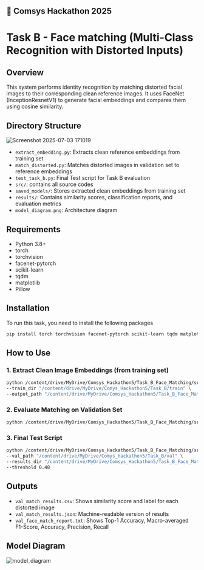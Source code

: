 🚀 Comsys Hackathon 2025
-------------------------

# Task B - Face matching (Multi-Class Recognition with Distorted Inputs) 

## Overview
This system performs identity recognition by matching distorted facial images to their corresponding clean reference images.
It uses FaceNet (InceptionResnetV1) to generate facial embeddings and compares them using cosine similarity.

## Directory Structure
![Screenshot 2025-07-03 171019](https://github.com/user-attachments/assets/d5ee13c4-9d41-4e10-8f76-9d3e0e647c02)



- `extract_embedding.py`: Extracts clean reference embeddings from training set
- `match_distorted.py`: Matches distorted images in validation set to reference embeddings
- `test_task_b.py`: Final Test script for Task B evaluation
- `src/`: contains all source codes 
- `saved_models/`: Stores extracted clean embeddings from training set
- `results/`: Contains similarity scores, classification reports, and evaluation metrics
- `model_diagram.png`: Architecture diagram


## Requirements
- Python 3.8+
- torch
- torchvision
- facenet-pytorch
- scikit-learn
- tqdm
- matplotlib
- Pillow

## Installation 
To run this task, you need to install the following packages
```bash
pip install torch torchvision facenet-pytorch scikit-learn tqdm matplotlib Pillow
```

## How to Use

### 1. Extract Clean Image Embeddings (from training set)
```bash
python /content/drive/MyDrive/Comsys_Hackathon5/Task_B_Face_Matching/src/extract_embedding.py \
--train_dir "/content/drive/MyDrive/Comys_Hackathon5/Task_B/train" \
--output_path "/content/drive/MyDrive/Comsys_Hackathon5/Task_B_Face_Matching/saved_models/reference_embeddings.pt"
```
### 2.  Evaluate Matching on Validation Set
```bash
python /content/drive/MyDrive/Comsys_Hackathon5/Task_B_Face_Matching/src/match_distorted.py
```
### 3. Final Test Script
```bash
python /content/drive/MyDrive/Comsys_Hackathon5/Task_B_Face_Matching/src/test_task_b.py \
--val_path "/content/drive/MyDrive/Comys_Hackathon5/Task_B/val" \
--results_dir "/content/drive/MyDrive/Comsys_Hackathon5/Task_B_Face_Matching/results" \
--threshold 0.48

```

## Outputs
- `val_match_results.csv`: Shows similarity score and label for each distorted image
- `val_match_results.json`: Machine-readable version of results
- `val_face_match_report.txt`: Shows Top-1 Accuracy, Macro-averaged F1-Score, Accuracy, Precision, Recall

## Model Diagram
![model_diagram](https://github.com/user-attachments/assets/04e25478-5171-44e0-b58c-b8a4c6b66bad)
